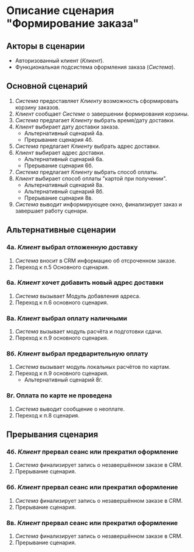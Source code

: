 # Описание сценария "Формирование заказа"

<!-- К сожалению, сценарии были описаны в апреле прошлого года на Confluence, и аккаунт там конечно блокнули. 
  За прошедшее время я и работу поменял, и добраться до текстовых копий сценария представляет некоторую проблему...
  Моя новая должность - технический писатель, основной инструмент - markdown в VSCode :)
  Описание сценария я сейчас могу дать несколько "фантазийное": я плохо помню как выглядели рабочие сценарии.
  Надеюсь, что для этого конкретного модуля логика сценария не очень важна; если я заблуждаюсь - я готов позже переделать документ 
  -->
  
## Акторы в сценарии

* Авторизованный клиент (*Клиент*).
* Функциональная подсистема оформления заказа (*Система*).

## Основной сценарий

  1. *Система* предоставляет *Клиенту* возможность сформировать корзину заказов.
  2. *Клиент* сообщает *Системе* о завершении формирования корзины.
  3. *Система* предлагает *Клиенту* выбрать время/дату доставки.
  4. *Клиент* выбирает дату доставки заказа.
     * Альтернативный сценарий 4а.
     * Прерывание сценария 4б.
  5. *Система* предлагает *Клиенту* выбрать адрес доставки.
  6. *Клиент* выбирает адрес доставки.
     * Альтернативный сценарий 6а.
     * Прерывание сценария 6б.
  8. *Система* предлагает *Клиенту* выбрать способ оплаты.
  9. *Клиент* выбирает способ оплаты "картой при получении".
     * Альтернативный сценарий 8а.
     * Альтернативный сценарий 8б.
     * Прерывание сценария 8в. 
  11. *Система* выводит информирующее окно, финализирует заказ и завершает работу сценари.

## Альтернативные сценарии

### 4а. *Клиент* выбрал отложенную доставку 

1. *Система* вносит в CRM информацию об отсроченном заказе.
2. Переход к п.5 Основного сценария.

### 6а. *Клиент* хочет добавить новый адрес доставки

1. *Система* вызывает Модуль добавления адреса.
2. Переход к п.6 основного сценария.

### 8а. *Клиент*  выбрал оплату наличными

1. *Система* вызывает модуль расчёта и подготовки сдачи.
2. Переход к п.9 основного сценария.

### 8б. *Клиент* выбрал предварительную оплату

1. *Система* вызывает модуль локальных расчётов по картам.
2. Переход к п.9 основного сценария.
   * Альтернативный сценарий 8г.

### 8г. Оплата по карте не проведена

1. *Система* выводит сообщение о неоплате.
2. Переход к п.8 сценария.

   
## Прерывания сценария 

### 4б. *Клиент* прервал сеанс или прекратил оформление

1. *Система* финализирует запись о незавершённом заказе в CRM.
2. Прерывание сценария.

### 6б. *Клиент* прервал сеанс или прекратил оформление

1. *Система* финализирует запись о незавершённом заказе в CRM.
2. Прерывание сценария.

### 8в. *Клиент* прервал сеанс или прекратил оформление

1. *Система* финализирует запись о незавершённом заказе в CRM.
2. Прерывание сценария.
